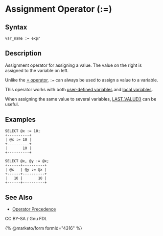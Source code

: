 # Assignment Operator (:=)

## Syntax

```
var_name := expr
```

## Description

Assignment operator for assigning a value. The value on the right is assigned to the variable on left.

Unlike the [= operator](assignment-operators-assignment-operator.md), `:=` can always be used to assign a value to a variable.

This operator works with both [user-defined variables](../../sql-language-structure/user-defined-variables.md) and [local variables](../../../../server-usage/programmatic-compound-statements/declare-variable.md).

When assigning the same value to several variables, [LAST\_VALUE()](../../../sql-functions/secondary-functions/information-functions/last_value.md) can be useful.

## Examples

```
SELECT @x := 10;
+----------+
| @x := 10 |
+----------+
|       10 |
+----------+

SELECT @x, @y := @x;
+------+----------+
| @x   | @y := @x |
+------+----------+
|   10 |       10 |
+------+----------+
```

## See Also

* [Operator Precedence](../operator-precedence.md)

CC BY-SA / Gnu FDL

{% @marketo/form formId="4316" %}

